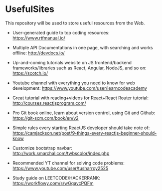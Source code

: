 # UsefulSites
This repository will be used to store useful resources from the Web. 


- User-generated guide to top coding resources: https://www.rtfmanual.io/ 

- Multiple API Documentations in one page, with searching and works offline: http://devdocs.io/

- Up-and-coming tutorials website on JS frontend/backend frameworks/libraries such as React, Angular, NodeJS, and so on: https://scotch.io/

- Youtube channel with everything you need to know for web development: https://www.youtube.com/user/learncodeacademy

- Great tutorial with reading+videos for React+React Router tutorial: http://courses.reactjsprogram.com/

- Pro Git book online, learn about version control, using Git and Github: https://git-scm.com/book/en/v2

- Simple rules every starting ReactJS developer should take note of: https://camjackson.net/post/9-things-every-reactjs-beginner-should-know

- Customize bootstrap navbar: http://work.smarchal.com/twbscolor/index.php

- Recommended YT channel for solving code problems: https://www.youtube.com/user/tusharroy2525

- Study guide on LEETCODE/HACKERRANK: https://workflowy.com/s/wGqavcPQFm
